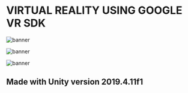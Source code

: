 # VIRTUAL REALITY USING GOOGLE VR SDK 

![banner](https://aramirezz0110.github.io/portfolio/assets/img/portfolio/360-image-app.jpg)

![banner](https://aramirezz0110.github.io/portfolio/assets/img/portfolio/art-gallery.jpg)

![banner](https://aramirezz0110.github.io/portfolio/assets/img/portfolio/simple-walking.jpg)


## Made with Unity version 2019.4.11f1
